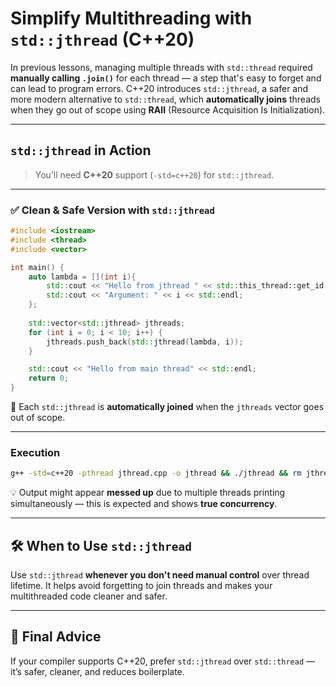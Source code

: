 # Simplify Multithreading with `std::jthread` (C++20)

In previous lessons, managing multiple threads with `std::thread` required **manually calling `.join()`** for each thread — a step that's easy to forget and can lead to program errors. C++20 introduces `std::jthread`, a safer and more modern alternative to `std::thread`, which **automatically joins** threads when they go out of scope using **RAII** (Resource Acquisition Is Initialization).

---

## `std::jthread` in Action

> You’ll need **C++20** support (`-std=c++20`) for `std::jthread`.

---

### ✅ Clean & Safe Version with `std::jthread`

```cpp
#include <iostream>
#include <thread>
#include <vector>

int main() {
    auto lambda = [](int i){
        std::cout << "Hello from jthread " << std::this_thread::get_id() << std::endl;
        std::cout << "Argument: " << i << std::endl;
    };
    
    std::vector<std::jthread> jthreads;
    for (int i = 0; i < 10; i++) {
        jthreads.push_back(std::jthread(lambda, i));
    }

    std::cout << "Hello from main thread" << std::endl;
    return 0;
}
```

🎯 Each `std::jthread` is **automatically joined** when the `jthreads` vector goes out of scope.

---

### Execution

```bash
g++ -std=c++20 -pthread jthread.cpp -o jthread && ./jthread && rm jthread
```

💡 Output might appear **messed up** due to multiple threads printing simultaneously — this is expected and shows **true concurrency**.

---

## 🛠 When to Use `std::jthread`

Use `std::jthread` **whenever you don't need manual control** over thread lifetime. It helps avoid forgetting to join threads and makes your multithreaded code cleaner and safer.

---

## 👑 Final Advice

If your compiler supports C++20, prefer `std::jthread` over `std::thread` — it’s safer, cleaner, and reduces boilerplate.